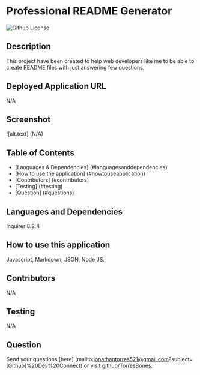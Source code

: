 # Professional README Generator
  ![Github License](https://img.shields.io/badge/license-MIT-blue.svg)
  ## Description
  This project have been created to help web developers like me to be able to create README files with just answering few questions.
  ## Deployed Application URL
  N/A
  ## Screenshot
  ![alt.text] (N/A)
  ## Table of Contents
  * [Languages & Dependencies] (#languagesanddependencies)
  * [How to use the application] (#howtouseapplication)
  * [Contributors] (#contributors)
  * [Testing] (#testing)
  * [Question] (#questions)
  ## Languages and Dependencies
  Inquirer 8.2.4
  ## How to use this application
  Javascript, Markdown, JSON, Node JS.
  ## Contributors
  N/A
  ## Testing
  N/A
  ## Question
  Send your questions [here] (mailto:jonathantorres521@gmail.com?subject=[Github]%20Dev%20Connect) or visit [github/TorresBones](https://github.com/TorresBones).

